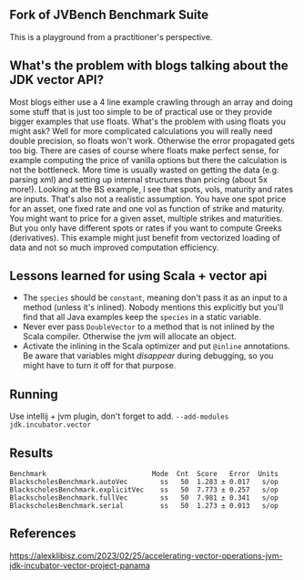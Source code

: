 ## Fork of JVBench Benchmark Suite

This is a playground from a practitioner's perspective.

## What's the problem with blogs talking about the JDK vector API?

Most blogs either use a 4 line example crawling through an array and doing some stuff that is just too simple
to be of practical use or they provide bigger examples that use floats.
What's the problem with using floats you might ask? Well for more complicated calculations you will really need
double precision, so floats won't work. Otherwise the error propagated gets too big.
There are cases of course where floats make perfect sense, for example computing the price of vanilla options
but there the calculation is not the bottleneck. More time is usually wasted on getting the data (e.g. parsing xml) and
setting up internal structures than pricing (about 5x more!). Looking at the BS example, I see that spots, vols, maturity
and rates are inputs. That's also not a realistic assumption. You have one spot price for an asset, one fixed rate and
one vol as function of strike and maturity. You might want to price for a given asset, multiple strikes and maturities.
But you only have different spots or rates if you want to compute Greeks (derivatives).
This example might just benefit from vectorized loading of data and not so
much improved computation efficiency.

## Lessons learned for using Scala + vector api

- The `species` should be `constant`, meaning don't pass it as an input to a method (unless it's inlined).
 Nobody mentions this explicitly but you'll find that all Java examples keep the `species` in a static variable.  
- Never ever pass `DoubleVector` to a method that is not inlined by the Scala compiler. Otherwise the jvm will allocate 
 an object.
- Activate the inlining in the Scala optimizer and put `@inline` annotations. 
 Be aware that variables might _disappear_ during debugging, so you might have to turn it off for that purpose.

## Running

Use intellij + jvm plugin, don't forget to add. `--add-modules jdk.incubator.vector`

## Results

```
Benchmark                          Mode  Cnt  Score   Error  Units
BlackscholesBenchmark.autoVec        ss   50  1.283 ± 0.017   s/op
BlackscholesBenchmark.explicitVec    ss   50  7.773 ± 0.257   s/op
BlackscholesBenchmark.fullVec        ss   50  7.981 ± 0.341   s/op
BlackscholesBenchmark.serial         ss   50  1.273 ± 0.013   s/op
```

## References

https://alexklibisz.com/2023/02/25/accelerating-vector-operations-jvm-jdk-incubator-vector-project-panama